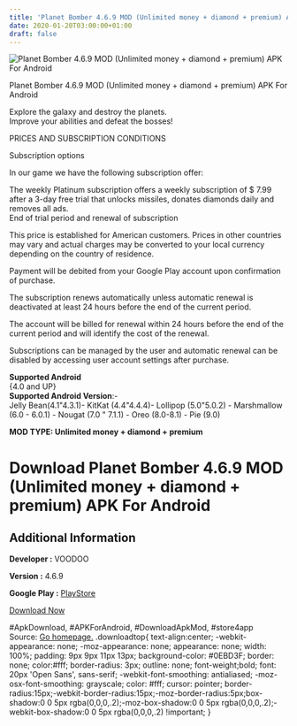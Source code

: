 ```yaml
---
title: 'Planet Bomber 4.6.9 MOD (Unlimited money + diamond + premium) APK For Android'
date: 2020-01-20T03:00:00+01:00
draft: false
---
```


![Planet Bomber 4.6.9 MOD (Unlimited money + diamond + premium) APK For Android](https://i0.wp.com/apkhome.net/wp-content/uploads/2020/01/Planet-Bomber-4.6.9-MOD-Unlimited-money-diamond-premium.png "Planet Bomber 4.6.9 MOD (Unlimited money + diamond + premium) APK For Android")

  

Planet Bomber 4.6.9 MOD (Unlimited money + diamond + premium) APK For Android

Explore the galaxy and destroy the planets.  
Improve your abilities and defeat the bosses!

PRICES AND SUBSCRIPTION CONDITIONS

Subscription options

In our game we have the following subscription offer:

The weekly Platinum subscription offers a weekly subscription of $ 7.99 after a 3-day free trial that unlocks missiles, donates diamonds daily and removes all ads.  
End of trial period and renewal of subscription

This price is established for American customers. Prices in other countries may vary and actual charges may be converted to your local currency depending on the country of residence.

Payment will be debited from your Google Play account upon confirmation of purchase.

The subscription renews automatically unless automatic renewal is deactivated at least 24 hours before the end of the current period.

The account will be billed for renewal within 24 hours before the end of the current period and will identify the cost of the renewal.

Subscriptions can be managed by the user and automatic renewal can be disabled by accessing user account settings after purchase.

**Supported Android**  
{4.0 and UP}  
**Supported Android Version**:-  
Jelly Bean(4.1"4.3.1)- KitKat (4.4"4.4.4)- Lollipop (5.0"5.0.2) - Marshmallow (6.0 - 6.0.1) - Nougat (7.0 " 7.1.1) - Oreo (8.0-8.1) - Pie (9.0)

**MOD TYPE: Unlimited money + diamond + premium**

Download Planet Bomber 4.6.9 MOD (Unlimited money + diamond + premium) APK For Android
======================================================================================

Additional Information
----------------------

**Developer :** VOODOO

**Version :** 4.6.9

**Google Play :** [PlayStore](https://play.google.com/store/apps/details?id=com.paulaugustel.bomber)

  

[Download Now](https://store4app.co/post/planet-bomber-4-6-9-mod-unlimited-money-diamond-premium-apk-for-android_1579455414)

  
#ApkDownload, #APKForAndroid, #DownloadApkMod, #store4app  
Source: [Go homepage.](https://store4app.co/post/planet-bomber-4-6-9-mod-unlimited-money-diamond-premium-apk-for-android_1579455414) .downloadtop{ text-align:center; -webkit-appearance: none; -moz-appearance: none; appearance: none; width: 100%; padding: 9px 9px 11px 13px; background-color: #0EBD3F; border: none; color:#fff; border-radius: 3px; outline: none; font-weight;bold; font: 20px 'Open Sans', sans-serif; -webkit-font-smoothing: antialiased; -moz-osx-font-smoothing: grayscale; color: #fff; cursor: pointer; border-radius:15px;-webkit-border-radius:15px;-moz-border-radius:5px;box-shadow:0 0 5px rgba(0,0,0,.2);-moz-box-shadow:0 0 5px rgba(0,0,0,.2);-webkit-box-shadow:0 0 5px rgba(0,0,0,.2) !important; }
